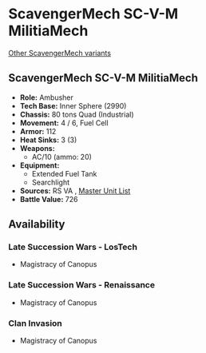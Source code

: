 # ScavengerMech SC-V-M MilitiaMech 

[Other ScavengerMech variants](../scavengermech.md) 

## ScavengerMech SC-V-M MilitiaMech 

- **Role:** Ambusher 
- **Tech Base:** Inner Sphere (2990) 
- **Chassis:** 80 tons Quad (Industrial) 
- **Movement:** 4 / 6, Fuel Cell 
- **Armor:** 112 
- **Heat Sinks:** 3 (3) 
- **Weapons:** 
  - AC/10 (ammo: 20) 
- **Equipment:** 
  - Extended Fuel Tank 
  - Searchlight 
- **Sources:** RS VA , [Master Unit List](http://masterunitlist.info/Unit/Details/7174/scavenger-sc-v-m-militiamech) 
- **Battle Value:** 726 

## Availability 

### Late Succession Wars - LosTech 

- Magistracy of Canopus 

### Late Succession Wars - Renaissance 

- Magistracy of Canopus 

### Clan Invasion 

- Magistracy of Canopus 

